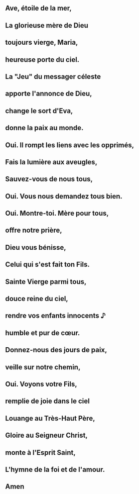 ## Ave, étoile de la mer,
## La glorieuse mère de Dieu
## toujours vierge, Maria,
## heureuse porte du ciel.


## La "Jeu" du messager céleste
## apporte l'annonce de Dieu,
## change le sort d'Eva,
## donne la paix au monde.


## Oui. Il rompt les liens avec les opprimés,
## Fais la lumière aux aveugles,
## Sauvez-vous de nous tous,
## Oui. Vous nous demandez tous bien.


## Oui. Montre-toi. Mère pour tous,
## offre notre prière,
## Dieu vous bénisse,
## Celui qui s'est fait ton Fils.


## Sainte Vierge parmi tous,
## douce reine du ciel,
## rendre vos enfants innocents ♪
## humble et pur de cœur.


## Donnez-nous des jours de paix,
## veille sur notre chemin,
## Oui. Voyons votre Fils,
## remplie de joie dans le ciel


## Louange au Très-Haut Père,
## Gloire au Seigneur Christ,
## monte à l'Esprit Saint,
## L'hymne de la foi et de l'amour.

## Amen